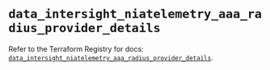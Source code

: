# `data_intersight_niatelemetry_aaa_radius_provider_details`

Refer to the Terraform Registry for docs: [`data_intersight_niatelemetry_aaa_radius_provider_details`](https://registry.terraform.io/providers/ciscodevnet/intersight/1.0.71/docs/data-sources/niatelemetry_aaa_radius_provider_details).
